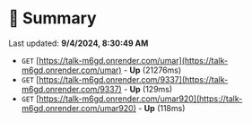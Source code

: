 # 📖 Summary
Last updated: **9/4/2024, 8:30:49 AM**

- `GET` [https://talk-m6gd.onrender.com/umar](https://talk-m6gd.onrender.com/umar) - **Up** (21276ms)
- `GET` [https://talk-m6gd.onrender.com/9337](https://talk-m6gd.onrender.com/9337) - **Up** (129ms)
- `GET` [https://talk-m6gd.onrender.com/umar920](https://talk-m6gd.onrender.com/umar920) - **Up** (118ms)
